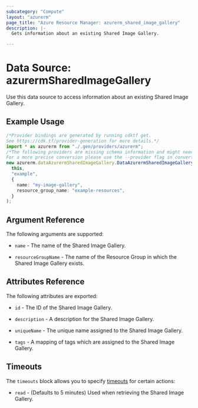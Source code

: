 ```yaml
---
subcategory: "Compute"
layout: "azurerm"
page_title: "Azure Resource Manager: azurerm_shared_image_gallery"
description: |-
  Gets information about an existing Shared Image Gallery.

---
```


# Data Source: azurermSharedImageGallery

Use this data source to access information about an existing Shared Image Gallery.

## Example Usage

```typescript
/*Provider bindings are generated by running cdktf get.
See https://cdk.tf/provider-generation for more details.*/
import * as azurerm from "./.gen/providers/azurerm";
/*The following providers are missing schema information and might need manual adjustments to synthesize correctly: azurerm.
For a more precise conversion please use the --provider flag in convert.*/
new azurerm.dataAzurermSharedImageGallery.DataAzurermSharedImageGallery(
  this,
  "example",
  {
    name: "my-image-gallery",
    resource_group_name: "example-resources",
  }
);

```

## Argument Reference

The following arguments are supported:

*   `name` - The name of the Shared Image Gallery.

*   `resourceGroupName` - The name of the Resource Group in which the Shared Image Gallery exists.

## Attributes Reference

The following attributes are exported:

*   `id` - The ID of the Shared Image Gallery.

*   `description` - A description for the Shared Image Gallery.

*   `uniqueName` - The unique name assigned to the Shared Image Gallery.

*   `tags` - A mapping of tags which are assigned to the Shared Image Gallery.

## Timeouts

The `timeouts` block allows you to specify [timeouts](https://www.terraform.io/language/resources/syntax#operation-timeouts) for certain actions:

* `read` - (Defaults to 5 minutes) Used when retrieving the Shared Image Gallery.
